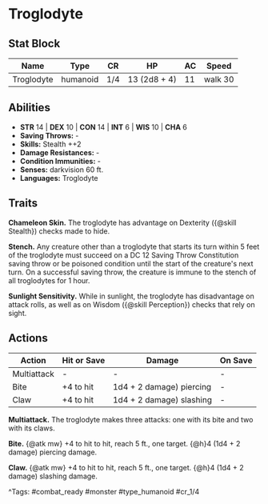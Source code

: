 # Troglodyte

## Stat Block

| Name | Type | CR | HP | AC | Speed |
|------|------|----|----|----|-------|
| Troglodyte | humanoid | 1/4 | 13 (2d8 + 4) | 11 | walk 30 |

## Abilities

- **STR** 14 | **DEX** 10 | **CON** 14 | **INT** 6 | **WIS** 10 | **CHA** 6
- **Saving Throws:** -  
- **Skills:** Stealth ++2  
- **Damage Resistances:** -  
- **Condition Immunities:** -  
- **Senses:** darkvision 60 ft.  
- **Languages:** Troglodyte

## Traits

**Chameleon Skin.** The troglodyte has advantage on Dexterity ({@skill Stealth}) checks made to hide.

**Stench.** Any creature other than a troglodyte that starts its turn within 5 feet of the troglodyte must succeed on a DC 12 Saving Throw Constitution saving throw or be poisoned condition until the start of the creature's next turn. On a successful saving throw, the creature is immune to the stench of all troglodytes for 1 hour.

**Sunlight Sensitivity.** While in sunlight, the troglodyte has disadvantage on attack rolls, as well as on Wisdom ({@skill Perception}) checks that rely on sight.


## Actions

| Action | Hit or Save | Damage | On Save |
|--------|--------------|--------|----------|
| Multiattack | - | - | - |
| Bite | +4 to hit | 1d4 + 2 damage) piercing | - |
| Claw | +4 to hit | 1d4 + 2 damage) slashing | - |

**Multiattack.** The troglodyte makes three attacks: one with its bite and two with its claws.

**Bite.** {@atk mw} +4 to hit to hit, reach 5 ft., one target. {@h}4 (1d4 + 2 damage) piercing damage.

**Claw.** {@atk mw} +4 to hit to hit, reach 5 ft., one target. {@h}4 (1d4 + 2 damage) slashing damage.


^Tags: #combat_ready #monster #type_humanoid #cr_1/4
